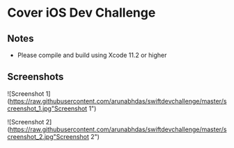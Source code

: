 
# Cover iOS Dev Challenge

## Notes

- Please compile and build using Xcode 11.2 or higher

## Screenshots

![Screenshot 1](https://raw.githubusercontent.com/arunabhdas/swiftdevchallenge/master/screenshot_1.jpg"Screenshot 1")

![Screenshot 2](https://raw.githubusercontent.com/arunabhdas/swiftdevchallenge/master/screenshot_2.jpg"Screenshot 2")
